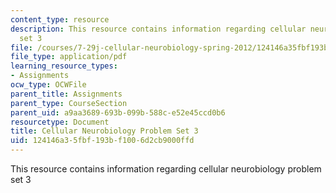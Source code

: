 ```yaml
---
content_type: resource
description: This resource contains information regarding cellular neurobiology problem
  set 3
file: /courses/7-29j-cellular-neurobiology-spring-2012/124146a35fbf193bf1006d2cb9000ffd_MIT7_29JS12_PSet_3.pdf
file_type: application/pdf
learning_resource_types:
- Assignments
ocw_type: OCWFile
parent_title: Assignments
parent_type: CourseSection
parent_uid: a9aa3689-693b-099b-588c-e52e45ccd0b6
resourcetype: Document
title: Cellular Neurobiology Problem Set 3
uid: 124146a3-5fbf-193b-f100-6d2cb9000ffd
---
```

This resource contains information regarding cellular neurobiology problem set 3

